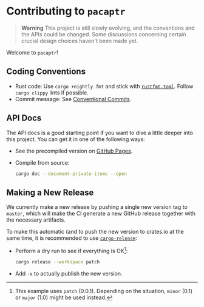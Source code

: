 # Contributing to `pacaptr`

<!-- prettier-ignore -->
> **Warning**
> This project is still slowly evolving, and the conventions and the APIs could be changed.
> Some discussions concerning certain crucial design choices haven't been made yet.

Welcome to `pacaptr`!

## Coding Conventions

- Rust code: Use `cargo +nightly fmt` and stick with [`rustfmt.toml`](../rustfmt.toml). Follow `cargo clippy` lints if possible.
- Commit message: See [Conventional Commits](https://conventionalcommits.org).

## API Docs

The API docs is a good starting point if you want to dive a little deeper into this project.
You can get it in one of the following ways:

- See the precompiled version on [GitHub Pages](https://rami3l.github.io/pacaptr).
- Compile from source:

  ```bash
  cargo doc --document-private-items --open
  ```

## Making a New Release

We currently make a new release by pushing a single new version tag to `master`, which will make the CI generate a new GitHub release together with the necessary artifacts.

To make this automatic (and to push the new version to crates.io at the same time, it is recommended to use [`cargo-release`](https://github.com/crate-ci/cargo-release):

- Perform a dry run to see if everything is OK[^patch]:

  ```bash
  cargo release --workspace patch
  ```

  [^patch]:
      This example uses `patch` (0.0.1).
      Depending on the situation, `minor` (0.1) or `major` (1.0) might be used instead.

- Add `-x` to actually publish the new version.
